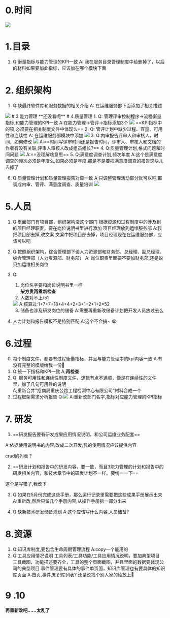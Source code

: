 # 0.时间
<img  src = "E:\itss\慧海_R_C_0822\img\0.png">

# 1.目录  
1. Q:衡量指标与能力管理的KPI一致
A: 我在服务目录管理制度中给删掉了，以后的材料如果要加此指标，应该加在哪个模块下面

# 2. 组织架构
1. Q:缺最终软件库和服务数据的相关介绍
A: 在运维服务部下面添加了相关描述
<img  src = "E:\itss\慧海_R_C_0822\img\2_1.png">
# 3.能力管理
**还没看呢**
# 4.质量管理
1. Q: 管理评审控制程序->流程衡量指标,和能力管理的KPI一致
    A:在能力管理->管评->指标添加3个
    <img  src ="E:\itss\慧海_R_C_0822\img\4_1.png" >
    ==KPI指标中的项,必须要在相关制度文件中体现么==
2. Q: 管评计划中缺少过程、容量、可用性和连续性
    A: 在运维服务部模块中添加
    <img  src = "E:\itss\慧海_R_C_0822\img\4_2.png" >
3. Q:内审报告评审人和审核人，时间，如何修改
    <img  src = "E:\itss\慧海_R_C_0822\img\4_3.png" >
    A:==时间写评审时间还是报告时间，评审人、审核人和文档的作者有没有关联,评审人审核人改成组员组长?==
4. Q:质量管理计划,格式问题和时间问题
    <img  src = "E:\itss\慧海_R_C_0822\img\4_4.png" >
    A:==没理解啥意思==
5. Q;满意度调查计划,频次年度
A:这个是满意度调查的频次必须是年度么,如果必须是年度,那是不是要把满意度调查的报告这块儿去掉了

6. Q:质量管理计划和质量管理报告对应一致
    A:只调整管理活动部分就可以吧,都调成内审、管评、满意度调查、质量培训
    <img  src = "E:\itss\慧海_R_C_0822\img\4_5.png" >
  # 5.人员
1. Q:里面部门有项目部，组织架构没这个部门
    根据资源和过程制度中的涉及到的项目经理职责，要在岗位说明书里进行添加
    项目经理放到运维服务部
    A:我把项目部去掉,改文案
    文案中把项目部去掉，项目经理现在在运维服务部，应该可以吧

2. Q:按照组织架构，综合管理部下设人力资源部和财务部、总经理、副总经理、综合管理部（人力资源部、财务部）
    A: 岗位职责里面要不要加财务部,还是说只加运维相关岗位

3. Q:
    1.  岗位名字要和岗位说明书里一样    
    **柴方贵再重新检查**
    2.  人数对不上/51
    <img  src = "E:\itss\慧海_R_C_0822\img\5_1.png" >
    A:核算过:1+7+7+18+4+4+2+3+1+2+1+2=52
    
    3.  储备也涉及研发岗位的储备
    A:需要再重新改储备计划把开发人员放过去么
4. 人力计划和报告模板不是特别匹配
A:这个不会搞~ :sob:
# 6.过程
0. 每个制度文件，都要有过程衡量指标，并且与能力管理中的kpi内容一致
A:有没有完整的模版给我一份:rocket:
1. Q:统一下指标和KPI一致
A;**再检查**
2. Q: 服务可用性和连续性制度文件，逻辑有点不通顺，像是在连续性的文件里，加了几句可用性的说明		
A;重新合并"招商局重庆公路工程检测中心有限公司"材料合成一个
3. 过程框架需求分析报告
    Q:<img  src = "E:\itss\慧海_R_C_0822\img\6_1.png" >
    A:重新改部门名字,指标对应能力管理的KPI指标
    
    
    
# 7. 研发
1. ==研发报告要有研发成果应用情况说明，和公司运维业务配套==

A:依据使用说明书的内容,改成二次开发,我的使用情况应该提供内容

crud的列表 ?

2. ==研发计划和报告中的研发内容，要一致，而且3能力管理的计划和报告中的研发相关内容，和技术章节中的研发计划不一样。要统一一下==

这个是写错了,我改下


3. Q:如果在5月份完成这些手册，那么运行记录里需要把这些成果手册展示出来
    A:重新改,然后只留几个手册内容,从操作手册拆一部分出来

4. Q:缺新技术研发储备规划
   A:这个应该写什么内容,人员储备?
# 8.资源
1. Q:知识库制度,要包含生命周期管理流程
    A:copy一个能用的
2. Q:工具应用情况说明
    工具列表/工具功能/工具应用情况说明，要加典型项目
    工具截图、功能描述要齐全，工具的整个页面截图，并且里面的数据要体现公司的典型项目
    事件管理要有具体的事件单页面，知识库管理也有要具体的知识库页面
    A:首页,事件,知识库列表?
    还是说找个别人家的给放上:car:







# 9 .10 
**再重新改吧......太乱了**